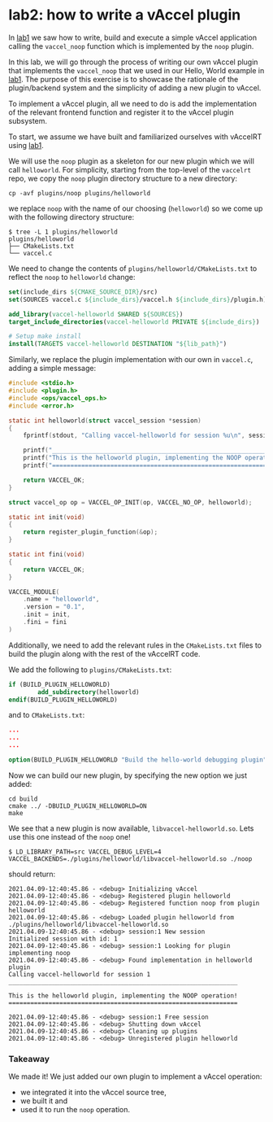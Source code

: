# lab2: how to write a vAccel plugin

In [lab1](https://github.com/nubificus/vaccel-tutorials/blob/main/lab1/README.md)
we saw how to write, build and execute a simple vAccel application calling the
`vaccel_noop` function which is implemented by the `noop` plugin.

In this lab, we will go through the process of writing our own vAccel plugin
that implements the `vaccel_noop` that we used in our Hello, World example in
[lab1](https://github.com/nubificus/vaccel-tutorials/blob/main/lab1/README.md).
The purpose of this exercise is to showcase the rationale of the plugin/backend
system and the simplicity of adding a new plugin to vAccel.

To implement a vAccel plugin, all we need to do is add the implementation of
the relevant frontend function and register it to the vAccel plugin subsystem.

To start, we assume we have built and familiarized ourselves with vAccelRT
using
[lab1](https://github.com/nubificus/vaccel-tutorials/blob/main/lab1/README.md).


We will use the `noop` plugin as a skeleton for our new plugin which we will
call `helloworld`. For simplicity, starting from the top-level of the `vaccelrt`
repo, we copy the `noop` plugin directory structure to a new directory:

```
cp -avf plugins/noop plugins/helloworld
```

we replace `noop` with the name of our choosing (`helloworld`) so we come up with
the following directory structure:

```
$ tree -L 1 plugins/helloworld
plugins/helloworld
├── CMakeLists.txt
└── vaccel.c
```

We need to change the contents of `plugins/helloworld/CMakeLists.txt` to reflect
the `noop` to `helloworld` change:

```cmake
set(include_dirs ${CMAKE_SOURCE_DIR}/src)
set(SOURCES vaccel.c ${include_dirs}/vaccel.h ${include_dirs}/plugin.h)

add_library(vaccel-helloworld SHARED ${SOURCES})
target_include_directories(vaccel-helloworld PRIVATE ${include_dirs})

# Setup make install
install(TARGETS vaccel-helloworld DESTINATION "${lib_path}")
```

Similarly, we replace the plugin implementation with our own in `vaccel.c`,
adding a simple message:

```C
#include <stdio.h>
#include <plugin.h>
#include <ops/vaccel_ops.h>
#include <error.h>

static int helloworld(struct vaccel_session *session)
{
	fprintf(stdout, "Calling vaccel-helloworld for session %u\n", session->session_id);

	printf("_______________________________________________________________\n\n");
	printf("This is the helloworld plugin, implementing the NOOP operation!\n");
	printf("===============================================================\n\n");

	return VACCEL_OK;
}

struct vaccel_op op = VACCEL_OP_INIT(op, VACCEL_NO_OP, helloworld);

static int init(void)
{
	return register_plugin_function(&op);
}

static int fini(void)
{
	return VACCEL_OK;
}

VACCEL_MODULE(
	.name = "helloworld",
	.version = "0.1",
	.init = init,
	.fini = fini
)
```

Additionally, we need to add the relevant rules in the `CMakeLists.txt` files
to build the plugin along with the rest of the vAccelRT code.

We add the following to `plugins/CMakeLists.txt`:

```cmake
if (BUILD_PLUGIN_HELLOWORLD)
        add_subdirectory(helloworld)
endif(BUILD_PLUGIN_HELLOWORLD)
```

and to `CMakeLists.txt`:

```cmake
...
...
...

option(BUILD_PLUGIN_HELLOWORLD "Build the hello-world debugging plugin" OFF)
```

Now we can build our new plugin, by specifying the new option we just added:

```
cd build
cmake ../ -DBUILD_PLUGIN_HELLOWORLD=ON
make
```

We see that a new plugin is now available, `libvaccel-helloworld.so`. Lets use this
one instead of the `noop` one!

```
$ LD_LIBRARY_PATH=src VACCEL_DEBUG_LEVEL=4 VACCEL_BACKENDS=./plugins/helloworld/libvaccel-helloworld.so ./noop
```
should return:
```
2021.04.09-12:40:45.86 - <debug> Initializing vAccel
2021.04.09-12:40:45.86 - <debug> Registered plugin helloworld
2021.04.09-12:40:45.86 - <debug> Registered function noop from plugin helloworld
2021.04.09-12:40:45.86 - <debug> Loaded plugin helloworld from ./plugins/helloworld/libvaccel-helloworld.so
2021.04.09-12:40:45.86 - <debug> session:1 New session
Initialized session with id: 1
2021.04.09-12:40:45.86 - <debug> session:1 Looking for plugin implementing noop
2021.04.09-12:40:45.86 - <debug> Found implementation in helloworld plugin
Calling vaccel-helloworld for session 1
_______________________________________________________________

This is the helloworld plugin, implementing the NOOP operation!
===============================================================

2021.04.09-12:40:45.86 - <debug> session:1 Free session
2021.04.09-12:40:45.86 - <debug> Shutting down vAccel
2021.04.09-12:40:45.86 - <debug> Cleaning up plugins
2021.04.09-12:40:45.86 - <debug> Unregistered plugin helloworld
```

### Takeaway

We made it! We just added our own plugin to implement a vAccel operation: 
- we integrated it into the vAccel source tree, 
- we built it and 
- used it to run the `noop` operation.
